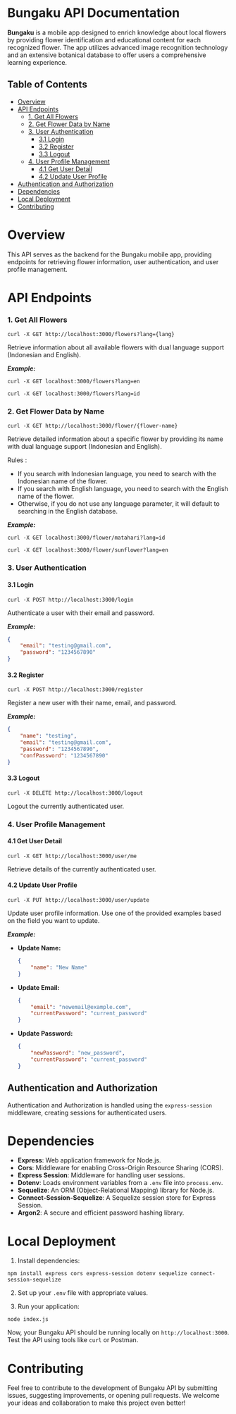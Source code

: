 # Bungaku API Documentation

**Bungaku** is a mobile app designed to enrich knowledge about local flowers by providing flower identification and educational content for each recognized flower. The app utilizes advanced image recognition technology and an extensive botanical database to offer users a comprehensive learning experience.

## Table of Contents
- [Overview](#overview)
- [API Endpoints](#api-endpoints)
  - [1. Get All Flowers](#1-get-all-flowers)
  - [2. Get Flower Data by Name](#2-get-flower-data-by-name)
  - [3. User Authentication](#3-user-authentication)
    - [3.1 Login](#31-login)
    - [3.2 Register](#32-register)
    - [3.3 Logout](#33-logout)
  - [4. User Profile Management](#4-user-profile-management)
    - [4.1 Get User Detail](#41-get-user-detail)
    - [4.2 Update User Profile](#42-update-user-profile)
- [Authentication and Authorization](#authentication-and-authorization)
- [Dependencies](#dependencies)
- [Local Deployment](#local-deployment)
- [Contributing](#contributing)

# Overview

This API serves as the backend for the Bungaku mobile app, providing endpoints for retrieving flower information, user authentication, and user profile management.

# API Endpoints

### 1. Get All Flowers

```
curl -X GET http://localhost:3000/flowers?lang={lang}
```

Retrieve information about all available flowers with dual language support (Indonesian and English).

***Example:***
```
curl -X GET localhost:3000/flowers?lang=en
```
```
curl -X GET localhost:3000/flowers?lang=id
```

### 2. Get Flower Data by Name

```
curl -X GET http://localhost:3000/flower/{flower-name}
```

Retrieve detailed information about a specific flower by providing its name with dual language support (Indonesian and English).

Rules :
- If you search with Indonesian language, you need to search with the Indonesian name of the flower.
- If you search with English language, you need to search with the English name of the flower.
- Otherwise, if you do not use any language parameter, it will default to searching in the English database.

***Example:***
```
curl -X GET localhost:3000/flower/matahari?lang=id
```
```
curl -X GET localhost:3000/flower/sunflower?lang=en
```

### 3. User Authentication

#### 3.1 Login

```
curl -X POST http://localhost:3000/login
```

Authenticate a user with their email and password.

***Example:***
```json
{
    "email": "testing@gmail.com",
    "password": "1234567890"
}
```

#### 3.2 Register

```
curl -X POST http://localhost:3000/register
```

Register a new user with their name, email, and password.

***Example:***
```json
{
    "name": "testing",
    "email": "testing@gmail.com",
    "password": "1234567890",
    "confPassword": "1234567890"
}
```

#### 3.3 Logout

```
curl -X DELETE http://localhost:3000/logout
```

Logout the currently authenticated user.

### 4. User Profile Management

#### 4.1 Get User Detail

```
curl -X GET http://localhost:3000/user/me
```

Retrieve details of the currently authenticated user.

#### 4.2 Update User Profile

```
curl -X PUT http://localhost:3000/user/update
```

Update user profile information. Use one of the provided examples based on the field you want to update.

***Example:***

- **Update Name:**
  ```json
  {
      "name": "New Name"
  }
  ```

- **Update Email:**
  ```json
  {
      "email": "newemail@example.com",
      "currentPassword": "current_password"
  }
  ```

- **Update Password:**
  ```json
  {
      "newPassword": "new_password",
      "currentPassword": "current_password"
  }
  ```

## Authentication and Authorization

Authentication and Authorization is handled using the `express-session` middleware, creating sessions for authenticated users.


# Dependencies

- **Express**: Web application framework for Node.js.
- **Cors**: Middleware for enabling Cross-Origin Resource Sharing (CORS).
- **Express Session**: Middleware for handling user sessions.
- **Dotenv**: Loads environment variables from a `.env` file into `process.env`.
- **Sequelize**: An ORM (Object-Relational Mapping) library for Node.js.
- **Connect-Session-Sequelize**: A Sequelize session store for Express Session.
- **Argon2**: A secure and efficient password hashing library.

# Local Deployment

1. Install dependencies:

```
npm install express cors express-session dotenv sequelize connect-session-sequelize
```

2. Set up your `.env` file with appropriate values.

3. Run your application:

```
node index.js
```

Now, your Bungaku API should be running locally on `http://localhost:3000`. Test the API using tools like `curl` or Postman.

# Contributing

Feel free to contribute to the development of Bungaku API by submitting issues, suggesting improvements, or opening pull requests. We welcome your ideas and collaboration to make this project even better!
